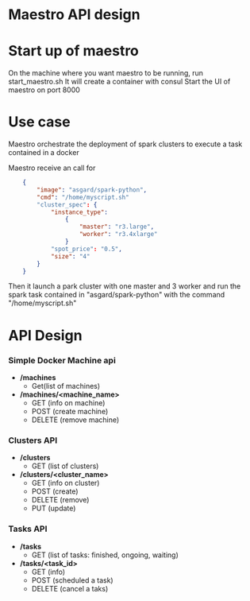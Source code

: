 # Maestro API design


# Start up of maestro

On the machine where you want maestro to be running, run start_maestro.sh
    It will create a container with consul
    Start the UI of maestro on port 8000


# Use case

Maestro orchestrate the deployment of spark clusters to execute a task contained in a docker

Maestro receive an call for
```json
    {
        "image": "asgard/spark-python",
        "cmd": "/home/myscript.sh"
        "cluster_spec": {
            "instance_type": 
                {
                    "master": "r3.large",
                    "worker": "r3.4xlarge"
                }
            "spot_price": "0.5",
            "size": "4"
        }
    }
```

Then it launch a park cluster with one master and 3 worker and run the spark task contained in "asgard/spark-python" with the command "/home/myscript.sh" 


# API Design

### Simple Docker Machine api
* **/machines**
    - Get(list of machines)
* **/machines/<machine_name>**
    - GET (info on machine)
    - POST (create machine)
    - DELETE (remove machine)

### Clusters API
* **/clusters**
    - GET (list of clusters)
* **/clusters/<cluster_name>**
    - GET (info on cluster)
    - POST (create)
    - DELETE (remove)
    - PUT (update)

### Tasks API
* **/tasks**
    - GET (list of tasks: finished, ongoing, waiting)
* **/tasks/<task_id>**
    - GET (info)
    - POST (scheduled a task)
    - DELETE (cancel a taks)
